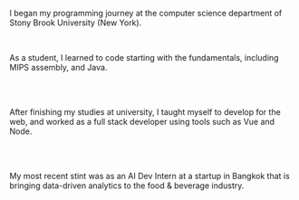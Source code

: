 I began my programming journey at the computer science department of Stony Brook University (New York).

<br />

As a student, I learned to code starting with the fundamentals, including MIPS assembly, and Java.

<br /><br />

After finishing my studies at university, I taught myself to develop for the web, and worked as a full stack developer using tools such as Vue and Node.

<br /><br />

My most recent stint was as an AI Dev Intern at a startup in Bangkok that is bringing data-driven analytics to the food & beverage industry.
